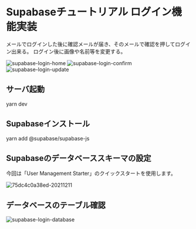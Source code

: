 # Supabaseチュートリアル ログイン機能実装

メールでログインした後に確認メールが届き、そのメールで確認を押してログイン出来る。
ログイン後に画像や名前等を変更する。

![supabase-login-home](https://user-images.githubusercontent.com/83369665/183643107-ebb7d41d-2f04-496f-8a32-8c3da3736ce2.png)
![supabase-login-confirm](https://user-images.githubusercontent.com/83369665/183643129-d9243d6e-87bb-40a9-b219-4536b42ff8dd.png)
![supabase-login-update](https://user-images.githubusercontent.com/83369665/183644235-27453647-b16e-434a-9bc6-8f2b4a2bfafa.png)

## サーバ起動

yarn dev

## Supabaseインストール

yarn add @supabase/supabase-js

## Supabaseのデータベーススキーマの設定

今回は「User Management Starter」のクイックスタートを使用します。

![75dc4c0a38ed-20211211](https://user-images.githubusercontent.com/83369665/183642953-2aee2737-959a-4013-b442-81c38da61abb.png)

## データベースのテーブル確認

![supabase-login-database](https://user-images.githubusercontent.com/83369665/183643809-4d98a54c-7048-44ee-a8c4-e4c7bf452dd5.png)
